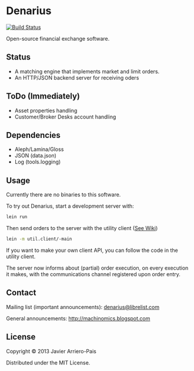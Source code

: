 # Denarius

[![Build Status](https://secure.travis-ci.org/analyticbastard/denarius.png?branch=master)](http://travis-ci.org/analyticbastard/denarius)

Open-source financial exchange software.

## Status

- A matching engine that implements market and limit orders.
- An HTTP/JSON backend server for receiving oders

## ToDo (Immediately)

- Asset properties handling
- Customer/Broker Desks account handling

## Dependencies

- Aleph/Lamina/Gloss
- JSON (data.json)
- Log (tools.logging)

## Usage

Currently there are no binaries to this software.

To try out Denarius, start a development server with:

```Bash
lein run
```

Then send orders to the server with the utility client ([See Wiki](https://github.com/analyticbastard/denarius/wiki/Taste-it:-Interactive-order-entry-command-line))

```Bash
lein -m util.client/-main
```

If you want to make your own client API, you can follow the code in the
utility client.

The server now informs about (partial) order execution, on every execution
it makes, with the communications channel registered upon order entry. 


## Contact

Mailing list (important announcements): denarius@librelist.com

General announcements: http://machinomics.blogspot.com

## License

Copyright © 2013 Javier Arriero-Pais

Distributed under the MIT License.
